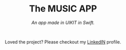 
<h1 align="center">The MUSIC APP</h1>
<p align="center"><i>An app made in UIKIT in Swift.</i></p>

<br>
<p align="center">Loved the project? Please checkout my <a href="https://www.linkedin.com/in/divyam-solanki-7a9a12190/">LinkedIN</a> profile. </p>
<br>
